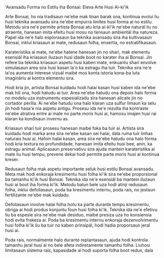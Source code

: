 'Avansadu Forma no Estilu iha Bonsai: Eleva Arte Husi Ai-ki'ik

Arte Bonsai, ho nia tradisaun ne'ebe mak tinan barak ona, kontinua evolui liu husi teknika avansadu sira ne'ebe empurra limites husi forma ai no estilu. Metodu sira ne'e permite artista Bonsai atu kria ai-ki'ik ne'ebe naturál liu no atraente, hanesan imita efeitu husi mosu no tensaun ambientál iha natureza. Papel ida ne'e halo esplorasaun ba teknika avansadu sira iha kultivasaun Bonsai, inklui kriasaun ai mate, redusaun folha, enxertia, no estratifikasaun.

Karateristika ai mate, ne'ebe hatene hanesan jin no shari, mak elementu esensiál iha kriasaun iluzaun husi idade boot no karater iha ai Bonsai. Jin refere ba teknika kriasaun aspetu husi kaben mate, enkuantu shari envolve simulasaun area sira husi kasan la'o ka estragu iha tuir. Teknika sira ne'e la'os aumenta interese vizuál maibé mos konta istoria kona-ba luta imagináriu ai kontra elementu sira.

Hodi kria jin, artista Bonsai kuidadu hodi halai kasan husi kaben ida ne'ebe mak hili ona, hodi hatudu ai tuir. Area ne'ebe hatudu ona depois halo forma no modelu uza instrumentu espesializadu sira hanesan alicate jin no cortador perilla. Ai ne'ebe hatudu ona halo klaran uza sulfur limaun ka selu jin hodi hasa'e nia aspetu antigu. Prosesu ida ne'e rezulta iha kontraste ne'ebe atrativa entre ai mate no parte moris husi ai, hamosu imajen husi rai klaran ka kondisaun invernu as.

Kriasaun shari tuir prosesu hanesan maibé foka ba tuir ai. Artista sira kuidadu hodi marka area sira ne'ebe kasan sei halai, dala ruma tuir linhas naturais husi ai. Hafoin halai kasan, area sira ne'ebe hatudu ona halo forma hodi kria textura no profundidade, hanesan imita efeitu husi bee, anin, ka estragu animal. Aplicasaun preservativu sira ajuda mantein karateristika ai mate liu husi tempu, prevene dekai hodi permite parte moris husi ai kontinua kreser.

Redusaun folha mak aspetu importante seluk husi estilu Bonsai avansadu. Meta mak hodi enkoraja kresimentu husi folha ki'ik sira ne'ebe proporsional ba tamanhu ki'ik husi Bonsai. Teknika ida ne'e esensiál ba mantein iluzaun husi ai boot iha forma ki'ik. Metodu balun bele uza hodi atinji redusaun folha, inklui defoliasaun, poda ba kresimentu internu, poda rais, no jestaun fertilizante ne'ebe mak kuidadu.

Defoliasaun involve halai folha hotu ka parte durante tempu kresimentu, obriga ai hodi produs konjuntu foun husi folha ki'ik. Teknika ida ne'e efetivu liu ba espesie sira ne'ebe mak desiduo, maibé presiza uza ho konsiensia hodi evita frakeza ai. Poda ba kresimentu internu enkoraja dezenvolvimentu husi folha ki'ik liu ba tuir no kaben prinsipál, hodi hadia proporsaun jeral husi ai.

Poda rais, normalmente halo durante replantasaun, ajuda hodi kontrola tamanhu jeral husi ai no bele afeta indiretamente tamanhu folha. Liuhosi limitasaun sistema rais, kapasidade ai hodi suporta folha boot redus, dala
